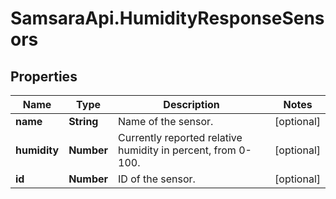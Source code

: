 # SamsaraApi.HumidityResponseSensors

## Properties
Name | Type | Description | Notes
------------ | ------------- | ------------- | -------------
**name** | **String** | Name of the sensor. | [optional] 
**humidity** | **Number** | Currently reported relative humidity in percent, from 0-100. | [optional] 
**id** | **Number** | ID of the sensor. | [optional] 


